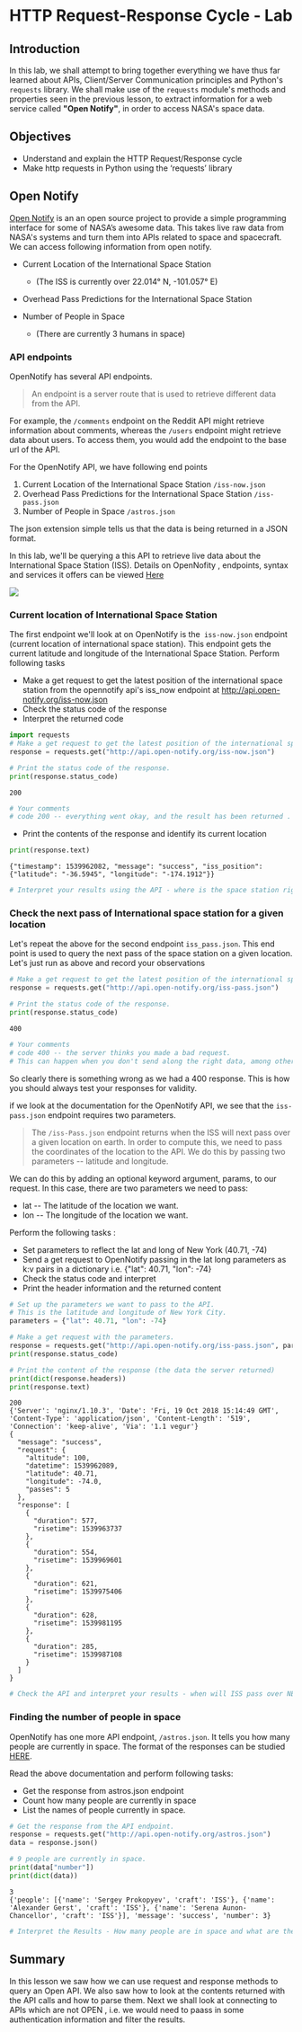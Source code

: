 
# HTTP Request-Response Cycle - Lab

## Introduction 

In this lab, we shall attempt to bring together everything we have thus far learned about APIs, Client/Server Communication principles and Python's `requests` library. We shall make use of the `requests` module's methods and properties seen in the previous lesson, to extract information for a web service called **"Open Notify"**, in order to access NASA's space data. 

## Objectives
* Understand and explain the HTTP Request/Response cycle
* Make http requests in Python using the ‘requests’ library


## Open Notify 

[Open Notify](http://open-notify.org/)  is an an open source project to provide a simple programming interface for some of NASA’s awesome data. This takes live raw data from NASA's systems and turn them into APIs related to space and spacecraft. We can access following information from open notify. 

* Current Location of the International Space Station

    * (The ISS is currently over 22.014° N, -101.057° E)

* Overhead Pass Predictions for the International Space Station

* Number of People in Space

    * (There are currently 3 humans in space)
    
### API endpoints

OpenNotify has several API endpoints. 
>An endpoint is a server route that is used to retrieve different data from the API. 

For example, the `/comments` endpoint on the Reddit API might retrieve information about comments, whereas the `/users` endpoint might retrieve data about users. To access them, you would add the endpoint to the base url of the API.

For the OpenNotify API, we have following end points 

1. Current Location of the International Space Station `/iss-now.json`
2. Overhead Pass Predictions for the International Space Station `/iss-pass.json`    
3. Number of People in Space `/astros.json`

The json extension simple tells us that the data is being returned in a JSON format.

In this lab, we'll be querying a this API to retrieve live data about the International Space Station (ISS). Details on OpenNofity , endpoints, syntax and services it offers can be viewed [Here](http://open-notify.org/Open-Notify-API/)

![](iss.jpg)

### Current location of International Space Station

The first endpoint we'll look at on OpenNotify is the` iss-now.json` endpoint (current location of international space station). This endpoint gets the current latitude and longitude of the International Space Station.  Perform following tasks 
* Make a get request to get the latest position of the international space station from the opennotify api's iss_now endpoint at http://api.open-notify.org/iss-now.json
* Check the status code of the response
* Interpret the returned code


```python
import requests
# Make a get request to get the latest position of the international space station from the opennotify api.
response = requests.get("http://api.open-notify.org/iss-now.json")

# Print the status code of the response.
print(response.status_code)
```

    200



```python
# Your comments 
# code 200 -- everything went okay, and the result has been returned . 
```

* Print the contents of the response and identify its current location


```python
print(response.text)
```

    {"timestamp": 1539962082, "message": "success", "iss_position": {"latitude": "-36.5945", "longitude": "-174.1912"}}



```python
# Interpret your results using the API - where is the space station right now ?
```

### Check the next pass of International space station for a given location

Let's repeat the above for the second endpoint `iss_pass.json`. This end point is used to query the next pass of the space station on a given location. Let's just run as above and record your observations


```python
# Make a get request to get the latest position of the international space station from the opennotify api.
response = requests.get("http://api.open-notify.org/iss-pass.json")

# Print the status code of the response.
print(response.status_code)
```

    400



```python
# Your comments 
# code 400 -- the server thinks you made a bad request. 
# This can happen when you don't send along the right data, among other things.
```

So clearly there is something wrong as we had a 400 response. This is how you should always test your responses for validity. 

if we look at the documentation for the OpenNotify API, we see that the `iss-pass.json` endpoint requires two parameters.

> The `/iss-Pass.json` endpoint returns when the ISS will next pass over a given location on earth. In order to compute this, we need to pass the coordinates of the location to the API. We do this by passing two parameters -- latitude and longitude.

We can do this by adding an optional keyword argument, params, to our request. In this case, there are two parameters we need to pass:

* lat -- The latitude of the location we want.
* lon -- The longitude of the location we want.

Perform the following tasks :
* Set parameters to reflect the lat and long of New York  (40.71, -74)
* Send a get request to OpenNotify passing in the lat long parameters as k:v pairs in a dictionary i.e. {"lat": 40.71, "lon": -74}
* Check the status code and interpret
* Print the header information and the returned content


```python
# Set up the parameters we want to pass to the API.
# This is the latitude and longitude of New York City.
parameters = {"lat": 40.71, "lon": -74}

# Make a get request with the parameters.
response = requests.get("http://api.open-notify.org/iss-pass.json", params=parameters)
print(response.status_code)

# Print the content of the response (the data the server returned)
print(dict(response.headers))
print(response.text)
```

    200
    {'Server': 'nginx/1.10.3', 'Date': 'Fri, 19 Oct 2018 15:14:49 GMT', 'Content-Type': 'application/json', 'Content-Length': '519', 'Connection': 'keep-alive', 'Via': '1.1 vegur'}
    {
      "message": "success", 
      "request": {
        "altitude": 100, 
        "datetime": 1539962089, 
        "latitude": 40.71, 
        "longitude": -74.0, 
        "passes": 5
      }, 
      "response": [
        {
          "duration": 577, 
          "risetime": 1539963737
        }, 
        {
          "duration": 554, 
          "risetime": 1539969601
        }, 
        {
          "duration": 621, 
          "risetime": 1539975406
        }, 
        {
          "duration": 628, 
          "risetime": 1539981195
        }, 
        {
          "duration": 285, 
          "risetime": 1539987108
        }
      ]
    }
    



```python
# Check the API and interpret your results - when will ISS pass over NEW York next ?
```

### Finding the number of people in space

OpenNotify has one more API endpoint, `/astros.json`. It tells you how many people are currently in space. The format of the responses can be studied [HERE](http://open-notify.org/Open-Notify-API/People-In-Space/).

Read the above documentation and perform following tasks:

* Get the response from astros.json endpoint
* Count how many people are currently in space
* List the names of people currently in space.


```python
# Get the response from the API endpoint.
response = requests.get("http://api.open-notify.org/astros.json")
data = response.json()

# 9 people are currently in space.
print(data["number"])
print(dict(data))

```

    3
    {'people': [{'name': 'Sergey Prokopyev', 'craft': 'ISS'}, {'name': 'Alexander Gerst', 'craft': 'ISS'}, {'name': 'Serena Aunon-Chancellor', 'craft': 'ISS'}], 'message': 'success', 'number': 3}



```python
# Interpret the Results - How many people are in space and what are their names 
```

## Summary 

In this lesson we saw how we can use request and response methods to query an Open API. We also saw how to look at the contents returned with the API calls and how to parse them. Next we shall look at connecting to APIs which are not OPEN , i.e. we would need to paass in some authentication information and filter the results. 
